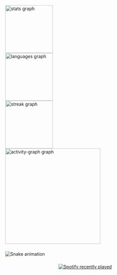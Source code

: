<div align="left">
  <img src="https://github-readme-stats.vercel.app/api?username=gabsfranca&hide_title=false&hide_rank=false&show_icons=true&include_all_commits=false&count_private=true&disable_animations=false&theme=dracula&locale=en&hide_border=false&order=1" height="150" alt="stats graph" /> <br>
  <img src="https://github-readme-stats.vercel.app/api/top-langs?username=gabsfranca&locale=en&hide_title=false&layout=compact&card_width=320&langs_count=5&theme=dracula&hide_border=false&order=2" height="150" alt="languages graph" /> <br>
  <img src="https://streak-stats.demolab.com?user=gabsfranca&locale=en&mode=daily&theme=dracula&hide_border=false&border_radius=5&order=3" height="150" alt="streak graph" /> <br>
  <img src="https://github-readme-activity-graph.vercel.app/graph?username=gabsfranca&radius=16&theme=react&area=true&order=5" height="300" alt="activity-graph graph"  />
</div>

###

<img src="https://raw.githubusercontent.com/gabsfranca/gabsfranca/output/snake.svg" alt="Snake animation" />

###

<div align="center">
  <a href="https://open.spotify.com/user/françola">
    <img src="https://spotify-recently-played-readme.vercel.app/api?user=fran%C3%A7ola&count=5" alt="Spotify recently played"  />
  </a>
</div>

###
